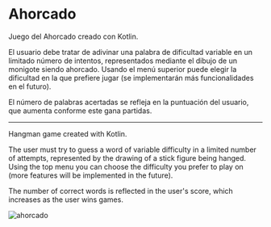 # Ahorcado

Juego del Ahorcado creado con Kotlin.  

El usuario debe tratar de adivinar una palabra de dificultad variable en un limitado número de intentos, representados mediante el dibujo de un monigote siendo ahorcado. Usando el menú superior puede elegir la dificultad en la que prefiere jugar (se implementarán más funcionalidades en el futuro).

El número de palabras acertadas se refleja en la puntuación del usuario, que aumenta conforme este gana partidas.

----------------------------------------------------------------------------------------------------------------------------------------------------------------

Hangman game created with Kotlin.  

The user must try to guess a word of variable difficulty in a limited number of attempts, represented by the drawing of a stick figure being hanged. Using the top menu you can choose the difficulty you prefer to play on (more features will be implemented in the future). 

The number of correct words is reflected in the user's score, which increases as the user wins games.  

![ahorcado](https://github.com/ricardobar96/Ahorcado/assets/73242474/1a68879f-9202-4396-91c1-afa87d35e98e)
